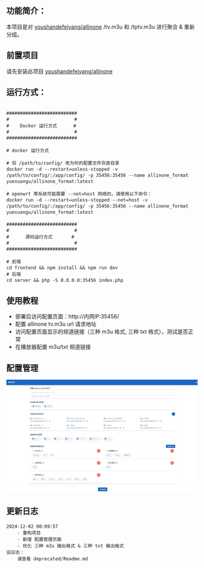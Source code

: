 ## 功能简介：
本项目是对 [youshandefeiyang/allinone](https://hub.docker.com/r/youshandefeiyang/allinone) /tv.m3u 和 /tptv.m3u 进行聚合 & 重新分组。

## 前置项目
请先安装此项目 [youshandefeiyang/allinone](https://hub.docker.com/r/youshandefeiyang/allinone)

## 运行方式：
```shell

##########################
#                        #
#    Docker 运行方式      #
#                        #
##########################

# docker 运行方式

# 将 /path/to/config/ 改为你的配置文件存放目录
docker run -d --restart=unless-stopped -v /path/to/config/:/app/config/ -p 35456:35456 --name allinone_format yuexuangu/allinone_format:latest

# openwrt 等系统可能需要 --net=host 网络的，请使用以下命令：
docker run -d --restart=unless-stopped --net=host -v /path/to/config/:/app/config/ -p 35456:35456 --name allinone_format yuexuangu/allinone_format:latest

##########################
#                        #
#      源码运行方式       #  
#                        #
##########################

# 前端
cd frontend && npm install && npm run dev
# 后端
cd server && php -S 0.0.0.0:35456 index.php

```

## 使用教程
- 部署后访问配置页面：http://内网IP:35456/
- 配置 allinone tv.m3u url 请求地址
- 访问配置页面显示的频道链接（三种 m3u 格式, 三种 txt 格式），测试是否正常
- 在播放器配置 m3u/txt 频道链接

## 配置管理
![配置管理](./images/config.jpeg)

## 更新日志
```text
2024-12-02 00:09:57
    - 重构项目
    - 新增 配置管理页面
    - 优化 三种 m3u 输出格式 & 三种 txt 输出格式
旧日志：
    请查看 deprecated/Readme.md
```
